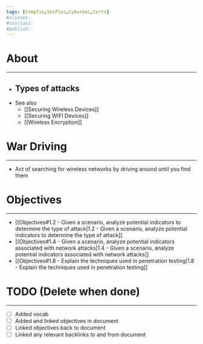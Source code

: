```yaml
---
tags: [CompTia,SecPlus,CyberSec,Certs]
#aliases:
#cssclass:
#publish:
---
```


# About
---
- Types of attacks
	- 
- See also
	- [[Securing Wireless Devices]]
	- [[Securing WIFI Devices]]
	- [[Wireless Encryption]]

# War Driving
---
- Act of searching for wireless networks by driving around until you find them

# Objectives
---
- [[Objectives#1.2 - Given a scenario, analyze potential indicators to determine the type of attack|1.2 - Given a scenario, analyze potential indicators to determine the type of attack]]
- [[Objectives#1.4 - Given a scenario, analyze potential indicators associated with network attacks|1.4 - Given a scenario, analyze potential indicators associated with network attacks]]
- [[Objectives#1.8 - Explain the techniques used in penetration testing|1.8 - Explain the techniques used in penetration testing]]

# TODO (Delete when done)
---
- [ ] Added vocab
- [ ] Added and linked objectives in document
- [ ] Linked objectives back to document
- [ ] Linked any relevant backlinks to and from document